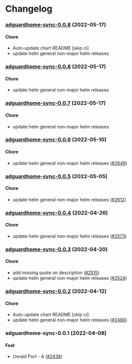 # Changelog<br>


<a name="adguardhome-sync-0.0.8"></a>
### [adguardhome-sync-0.0.8](https://github.com/truecharts/apps/compare/adguardhome-sync-0.0.7...adguardhome-sync-0.0.8) (2022-05-17)

#### Chore

* Auto-update chart README [skip ci]
* update helm general non-major helm releases



<a name="adguardhome-sync-0.0.8"></a>
### [adguardhome-sync-0.0.8](https://github.com/truecharts/apps/compare/adguardhome-sync-0.0.7...adguardhome-sync-0.0.8) (2022-05-17)

#### Chore

* update helm general non-major helm releases



<a name="adguardhome-sync-0.0.7"></a>
### [adguardhome-sync-0.0.7](https://github.com/truecharts/apps/compare/adguardhome-sync-0.0.6...adguardhome-sync-0.0.7) (2022-05-17)

#### Chore

* update helm general non-major helm releases



<a name="adguardhome-sync-0.0.6"></a>
### [adguardhome-sync-0.0.6](https://github.com/truecharts/apps/compare/adguardhome-sync-0.0.5...adguardhome-sync-0.0.6) (2022-05-10)

#### Chore

* update helm general non-major helm releases ([#2649](https://github.com/truecharts/apps/issues/2649))



<a name="adguardhome-sync-0.0.5"></a>
### [adguardhome-sync-0.0.5](https://github.com/truecharts/apps/compare/adguardhome-sync-0.0.4...adguardhome-sync-0.0.5) (2022-05-05)

#### Chore

* update helm general non-major helm releases ([#2612](https://github.com/truecharts/apps/issues/2612))



<a name="adguardhome-sync-0.0.4"></a>
### [adguardhome-sync-0.0.4](https://github.com/truecharts/apps/compare/adguardhome-sync-0.0.3...adguardhome-sync-0.0.4) (2022-04-26)

#### Chore

* update helm general non-major helm releases ([#2573](https://github.com/truecharts/apps/issues/2573))



<a name="adguardhome-sync-0.0.3"></a>
### [adguardhome-sync-0.0.3](https://github.com/truecharts/apps/compare/adguardhome-sync-0.0.2...adguardhome-sync-0.0.3) (2022-04-20)

#### Chore

* add missing quote on description ([#2515](https://github.com/truecharts/apps/issues/2515))
* update helm general non-major helm releases ([#2524](https://github.com/truecharts/apps/issues/2524))



<a name="adguardhome-sync-0.0.2"></a>
### [adguardhome-sync-0.0.2](https://github.com/truecharts/apps/compare/adguardhome-sync-0.0.1...adguardhome-sync-0.0.2) (2022-04-12)

#### Chore

* Auto-update chart README [skip ci]
* update helm general non-major helm releases ([#2480](https://github.com/truecharts/apps/issues/2480))



<a name="adguardhome-sync-0.0.1"></a>
### adguardhome-sync-0.0.1 (2022-04-08)

#### Feat

* Unraid Port - A ([#2438](https://github.com/truecharts/apps/issues/2438))
